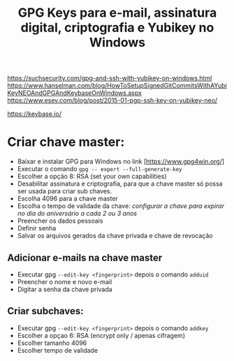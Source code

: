 ﻿---
layout: blogger
title: GPG Keys para e-mail, assinatura digital, criptografia e Yubikey no Windows
published: false
tags: [Segurança, Criptografia, GPG]
---
https://suchsecurity.com/gpg-and-ssh-with-yubikey-on-windows.html
https://www.hanselman.com/blog/HowToSetupSignedGitCommitsWithAYubiKeyNEOAndGPGAndKeybaseOnWindows.aspx
https://www.esev.com/blog/post/2015-01-pgp-ssh-key-on-yubikey-neo/

https://keybase.io/

# Criar chave master:

- Baixar e instalar GPG para Windows no link [https://www.gpg4win.org/]
- Executar o comando ```gpg -- expert --full-generate-key```
- Escolher a opção 8: RSA (set your own capabilities)
- Desabilitar assinatura e criptografia, para que a chave master só possa ser usada para criar sub chaves. 
- Escolha 4096 para a chave master
- Escolha o tempo de validade da chave: *configurar a chave para expirar no dia do aniversário a cada 2 ou 3 anos*
- Preencher os dados pessoais
- Definir senha
- Salvar os arquivos gerados da chave privada e chave de revocação

## Adicionar e-mails na chave master

- Executar gpg ```--edit-key <fingerprint>``` depois o comando ```adduid```
- Preencher o nome e novo e-mail
- Digitar a senha da chave privada

## Criar subchaves:

- Executar gpg ```--edit-key <fingerprint>``` depois o comando ```addkey```
- Escolher a opçao 6: RSA (encrypt only / apenas cifragem)
- Escolher tamanho 4096
- Escolher tempo de validade

